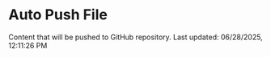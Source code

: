 # Auto Push File

Content that will be pushed to GitHub repository.
Last updated: 06/28/2025, 12:11:26 PM